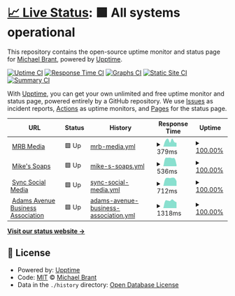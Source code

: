 # [📈 Live Status](https://monitoring.mrbmedia.org): <!--live status--> **🟩 All systems operational**

This repository contains the open-source uptime monitor and status page for [Michael Brant](http://michaelbrant.com), powered by [Upptime](https://github.com/upptime/upptime).

[![Uptime CI](https://github.com/mrbrant89/mrb-monitoring/workflows/Uptime%20CI/badge.svg)](https://github.com/mrbrant89/mrb-monitoring/actions?query=workflow%3A%22Uptime+CI%22)
[![Response Time CI](https://github.com/mrbrant89/mrb-monitoring/workflows/Response%20Time%20CI/badge.svg)](https://github.com/mrbrant89/mrb-monitoring/actions?query=workflow%3A%22Response+Time+CI%22)
[![Graphs CI](https://github.com/mrbrant89/mrb-monitoring/workflows/Graphs%20CI/badge.svg)](https://github.com/mrbrant89/mrb-monitoring/actions?query=workflow%3A%22Graphs+CI%22)
[![Static Site CI](https://github.com/mrbrant89/mrb-monitoring/workflows/Static%20Site%20CI/badge.svg)](https://github.com/mrbrant89/mrb-monitoring/actions?query=workflow%3A%22Static+Site+CI%22)
[![Summary CI](https://github.com/mrbrant89/mrb-monitoring/workflows/Summary%20CI/badge.svg)](https://github.com/mrbrant89/mrb-monitoring/actions?query=workflow%3A%22Summary+CI%22)

With [Upptime](https://upptime.js.org), you can get your own unlimited and free uptime monitor and status page, powered entirely by a GitHub repository. We use [Issues](https://github.com/mrbrant89/mrb-monitoring/issues) as incident reports, [Actions](https://github.com/mrbrant89/mrb-monitoring/actions) as uptime monitors, and [Pages](https://monitoring.mrbmedia.org) for the status page.

<!--start: status pages-->
<!-- This summary is generated by Upptime (https://github.com/upptime/upptime) -->
<!-- Do not edit this manually, your changes will be overwritten -->
<!-- prettier-ignore -->
| URL | Status | History | Response Time | Uptime |
| --- | ------ | ------- | ------------- | ------ |
| <img alt="" src="https://icons.duckduckgo.com/ip3/mrbmedia.org.ico" height="13"> [MRB Media](https://mrbmedia.org) | 🟩 Up | [mrb-media.yml](https://github.com/mrbrant89/mrb-monitoring/commits/HEAD/history/mrb-media.yml) | <details><summary><img alt="Response time graph" src="./graphs/mrb-media/response-time-week.png" height="20"> 379ms</summary><br><a href="https://monitoring.mrbmedia.org/history/mrb-media"><img alt="Response time 379" src="https://img.shields.io/endpoint?url=https%3A%2F%2Fraw.githubusercontent.com%2Fmrbrant89%2Fmrb-monitoring%2FHEAD%2Fapi%2Fmrb-media%2Fresponse-time.json"></a><br><a href="https://monitoring.mrbmedia.org/history/mrb-media"><img alt="24-hour response time 379" src="https://img.shields.io/endpoint?url=https%3A%2F%2Fraw.githubusercontent.com%2Fmrbrant89%2Fmrb-monitoring%2FHEAD%2Fapi%2Fmrb-media%2Fresponse-time-day.json"></a><br><a href="https://monitoring.mrbmedia.org/history/mrb-media"><img alt="7-day response time 379" src="https://img.shields.io/endpoint?url=https%3A%2F%2Fraw.githubusercontent.com%2Fmrbrant89%2Fmrb-monitoring%2FHEAD%2Fapi%2Fmrb-media%2Fresponse-time-week.json"></a><br><a href="https://monitoring.mrbmedia.org/history/mrb-media"><img alt="30-day response time 379" src="https://img.shields.io/endpoint?url=https%3A%2F%2Fraw.githubusercontent.com%2Fmrbrant89%2Fmrb-monitoring%2FHEAD%2Fapi%2Fmrb-media%2Fresponse-time-month.json"></a><br><a href="https://monitoring.mrbmedia.org/history/mrb-media"><img alt="1-year response time 379" src="https://img.shields.io/endpoint?url=https%3A%2F%2Fraw.githubusercontent.com%2Fmrbrant89%2Fmrb-monitoring%2FHEAD%2Fapi%2Fmrb-media%2Fresponse-time-year.json"></a></details> | <details><summary><a href="https://monitoring.mrbmedia.org/history/mrb-media">100.00%</a></summary><a href="https://monitoring.mrbmedia.org/history/mrb-media"><img alt="All-time uptime 100.00%" src="https://img.shields.io/endpoint?url=https%3A%2F%2Fraw.githubusercontent.com%2Fmrbrant89%2Fmrb-monitoring%2FHEAD%2Fapi%2Fmrb-media%2Fuptime.json"></a><br><a href="https://monitoring.mrbmedia.org/history/mrb-media"><img alt="24-hour uptime 100.00%" src="https://img.shields.io/endpoint?url=https%3A%2F%2Fraw.githubusercontent.com%2Fmrbrant89%2Fmrb-monitoring%2FHEAD%2Fapi%2Fmrb-media%2Fuptime-day.json"></a><br><a href="https://monitoring.mrbmedia.org/history/mrb-media"><img alt="7-day uptime 100.00%" src="https://img.shields.io/endpoint?url=https%3A%2F%2Fraw.githubusercontent.com%2Fmrbrant89%2Fmrb-monitoring%2FHEAD%2Fapi%2Fmrb-media%2Fuptime-week.json"></a><br><a href="https://monitoring.mrbmedia.org/history/mrb-media"><img alt="30-day uptime 100.00%" src="https://img.shields.io/endpoint?url=https%3A%2F%2Fraw.githubusercontent.com%2Fmrbrant89%2Fmrb-monitoring%2FHEAD%2Fapi%2Fmrb-media%2Fuptime-month.json"></a><br><a href="https://monitoring.mrbmedia.org/history/mrb-media"><img alt="1-year uptime 100.00%" src="https://img.shields.io/endpoint?url=https%3A%2F%2Fraw.githubusercontent.com%2Fmrbrant89%2Fmrb-monitoring%2FHEAD%2Fapi%2Fmrb-media%2Fuptime-year.json"></a></details>
| <img alt="" src="https://icons.duckduckgo.com/ip3/mikessoaps.com.ico" height="13"> [Mike's Soaps](https://mikessoaps.com) | 🟩 Up | [mike-s-soaps.yml](https://github.com/mrbrant89/mrb-monitoring/commits/HEAD/history/mike-s-soaps.yml) | <details><summary><img alt="Response time graph" src="./graphs/mike-s-soaps/response-time-week.png" height="20"> 536ms</summary><br><a href="https://monitoring.mrbmedia.org/history/mike-s-soaps"><img alt="Response time 536" src="https://img.shields.io/endpoint?url=https%3A%2F%2Fraw.githubusercontent.com%2Fmrbrant89%2Fmrb-monitoring%2FHEAD%2Fapi%2Fmike-s-soaps%2Fresponse-time.json"></a><br><a href="https://monitoring.mrbmedia.org/history/mike-s-soaps"><img alt="24-hour response time 536" src="https://img.shields.io/endpoint?url=https%3A%2F%2Fraw.githubusercontent.com%2Fmrbrant89%2Fmrb-monitoring%2FHEAD%2Fapi%2Fmike-s-soaps%2Fresponse-time-day.json"></a><br><a href="https://monitoring.mrbmedia.org/history/mike-s-soaps"><img alt="7-day response time 536" src="https://img.shields.io/endpoint?url=https%3A%2F%2Fraw.githubusercontent.com%2Fmrbrant89%2Fmrb-monitoring%2FHEAD%2Fapi%2Fmike-s-soaps%2Fresponse-time-week.json"></a><br><a href="https://monitoring.mrbmedia.org/history/mike-s-soaps"><img alt="30-day response time 536" src="https://img.shields.io/endpoint?url=https%3A%2F%2Fraw.githubusercontent.com%2Fmrbrant89%2Fmrb-monitoring%2FHEAD%2Fapi%2Fmike-s-soaps%2Fresponse-time-month.json"></a><br><a href="https://monitoring.mrbmedia.org/history/mike-s-soaps"><img alt="1-year response time 536" src="https://img.shields.io/endpoint?url=https%3A%2F%2Fraw.githubusercontent.com%2Fmrbrant89%2Fmrb-monitoring%2FHEAD%2Fapi%2Fmike-s-soaps%2Fresponse-time-year.json"></a></details> | <details><summary><a href="https://monitoring.mrbmedia.org/history/mike-s-soaps">100.00%</a></summary><a href="https://monitoring.mrbmedia.org/history/mike-s-soaps"><img alt="All-time uptime 100.00%" src="https://img.shields.io/endpoint?url=https%3A%2F%2Fraw.githubusercontent.com%2Fmrbrant89%2Fmrb-monitoring%2FHEAD%2Fapi%2Fmike-s-soaps%2Fuptime.json"></a><br><a href="https://monitoring.mrbmedia.org/history/mike-s-soaps"><img alt="24-hour uptime 100.00%" src="https://img.shields.io/endpoint?url=https%3A%2F%2Fraw.githubusercontent.com%2Fmrbrant89%2Fmrb-monitoring%2FHEAD%2Fapi%2Fmike-s-soaps%2Fuptime-day.json"></a><br><a href="https://monitoring.mrbmedia.org/history/mike-s-soaps"><img alt="7-day uptime 100.00%" src="https://img.shields.io/endpoint?url=https%3A%2F%2Fraw.githubusercontent.com%2Fmrbrant89%2Fmrb-monitoring%2FHEAD%2Fapi%2Fmike-s-soaps%2Fuptime-week.json"></a><br><a href="https://monitoring.mrbmedia.org/history/mike-s-soaps"><img alt="30-day uptime 100.00%" src="https://img.shields.io/endpoint?url=https%3A%2F%2Fraw.githubusercontent.com%2Fmrbrant89%2Fmrb-monitoring%2FHEAD%2Fapi%2Fmike-s-soaps%2Fuptime-month.json"></a><br><a href="https://monitoring.mrbmedia.org/history/mike-s-soaps"><img alt="1-year uptime 100.00%" src="https://img.shields.io/endpoint?url=https%3A%2F%2Fraw.githubusercontent.com%2Fmrbrant89%2Fmrb-monitoring%2FHEAD%2Fapi%2Fmike-s-soaps%2Fuptime-year.json"></a></details>
| <img alt="" src="https://icons.duckduckgo.com/ip3/syncsocialmedia.com.ico" height="13"> [Sync Social Media](https://syncsocialmedia.com) | 🟩 Up | [sync-social-media.yml](https://github.com/mrbrant89/mrb-monitoring/commits/HEAD/history/sync-social-media.yml) | <details><summary><img alt="Response time graph" src="./graphs/sync-social-media/response-time-week.png" height="20"> 712ms</summary><br><a href="https://monitoring.mrbmedia.org/history/sync-social-media"><img alt="Response time 712" src="https://img.shields.io/endpoint?url=https%3A%2F%2Fraw.githubusercontent.com%2Fmrbrant89%2Fmrb-monitoring%2FHEAD%2Fapi%2Fsync-social-media%2Fresponse-time.json"></a><br><a href="https://monitoring.mrbmedia.org/history/sync-social-media"><img alt="24-hour response time 712" src="https://img.shields.io/endpoint?url=https%3A%2F%2Fraw.githubusercontent.com%2Fmrbrant89%2Fmrb-monitoring%2FHEAD%2Fapi%2Fsync-social-media%2Fresponse-time-day.json"></a><br><a href="https://monitoring.mrbmedia.org/history/sync-social-media"><img alt="7-day response time 712" src="https://img.shields.io/endpoint?url=https%3A%2F%2Fraw.githubusercontent.com%2Fmrbrant89%2Fmrb-monitoring%2FHEAD%2Fapi%2Fsync-social-media%2Fresponse-time-week.json"></a><br><a href="https://monitoring.mrbmedia.org/history/sync-social-media"><img alt="30-day response time 712" src="https://img.shields.io/endpoint?url=https%3A%2F%2Fraw.githubusercontent.com%2Fmrbrant89%2Fmrb-monitoring%2FHEAD%2Fapi%2Fsync-social-media%2Fresponse-time-month.json"></a><br><a href="https://monitoring.mrbmedia.org/history/sync-social-media"><img alt="1-year response time 712" src="https://img.shields.io/endpoint?url=https%3A%2F%2Fraw.githubusercontent.com%2Fmrbrant89%2Fmrb-monitoring%2FHEAD%2Fapi%2Fsync-social-media%2Fresponse-time-year.json"></a></details> | <details><summary><a href="https://monitoring.mrbmedia.org/history/sync-social-media">100.00%</a></summary><a href="https://monitoring.mrbmedia.org/history/sync-social-media"><img alt="All-time uptime 100.00%" src="https://img.shields.io/endpoint?url=https%3A%2F%2Fraw.githubusercontent.com%2Fmrbrant89%2Fmrb-monitoring%2FHEAD%2Fapi%2Fsync-social-media%2Fuptime.json"></a><br><a href="https://monitoring.mrbmedia.org/history/sync-social-media"><img alt="24-hour uptime 100.00%" src="https://img.shields.io/endpoint?url=https%3A%2F%2Fraw.githubusercontent.com%2Fmrbrant89%2Fmrb-monitoring%2FHEAD%2Fapi%2Fsync-social-media%2Fuptime-day.json"></a><br><a href="https://monitoring.mrbmedia.org/history/sync-social-media"><img alt="7-day uptime 100.00%" src="https://img.shields.io/endpoint?url=https%3A%2F%2Fraw.githubusercontent.com%2Fmrbrant89%2Fmrb-monitoring%2FHEAD%2Fapi%2Fsync-social-media%2Fuptime-week.json"></a><br><a href="https://monitoring.mrbmedia.org/history/sync-social-media"><img alt="30-day uptime 100.00%" src="https://img.shields.io/endpoint?url=https%3A%2F%2Fraw.githubusercontent.com%2Fmrbrant89%2Fmrb-monitoring%2FHEAD%2Fapi%2Fsync-social-media%2Fuptime-month.json"></a><br><a href="https://monitoring.mrbmedia.org/history/sync-social-media"><img alt="1-year uptime 100.00%" src="https://img.shields.io/endpoint?url=https%3A%2F%2Fraw.githubusercontent.com%2Fmrbrant89%2Fmrb-monitoring%2FHEAD%2Fapi%2Fsync-social-media%2Fuptime-year.json"></a></details>
| <img alt="" src="https://icons.duckduckgo.com/ip3/www.adamsavenuebusiness.com.ico" height="13"> [Adams Avenue Business Association](https://www.adamsavenuebusiness.com/) | 🟩 Up | [adams-avenue-business-association.yml](https://github.com/mrbrant89/mrb-monitoring/commits/HEAD/history/adams-avenue-business-association.yml) | <details><summary><img alt="Response time graph" src="./graphs/adams-avenue-business-association/response-time-week.png" height="20"> 1318ms</summary><br><a href="https://monitoring.mrbmedia.org/history/adams-avenue-business-association"><img alt="Response time 1318" src="https://img.shields.io/endpoint?url=https%3A%2F%2Fraw.githubusercontent.com%2Fmrbrant89%2Fmrb-monitoring%2FHEAD%2Fapi%2Fadams-avenue-business-association%2Fresponse-time.json"></a><br><a href="https://monitoring.mrbmedia.org/history/adams-avenue-business-association"><img alt="24-hour response time 1318" src="https://img.shields.io/endpoint?url=https%3A%2F%2Fraw.githubusercontent.com%2Fmrbrant89%2Fmrb-monitoring%2FHEAD%2Fapi%2Fadams-avenue-business-association%2Fresponse-time-day.json"></a><br><a href="https://monitoring.mrbmedia.org/history/adams-avenue-business-association"><img alt="7-day response time 1318" src="https://img.shields.io/endpoint?url=https%3A%2F%2Fraw.githubusercontent.com%2Fmrbrant89%2Fmrb-monitoring%2FHEAD%2Fapi%2Fadams-avenue-business-association%2Fresponse-time-week.json"></a><br><a href="https://monitoring.mrbmedia.org/history/adams-avenue-business-association"><img alt="30-day response time 1318" src="https://img.shields.io/endpoint?url=https%3A%2F%2Fraw.githubusercontent.com%2Fmrbrant89%2Fmrb-monitoring%2FHEAD%2Fapi%2Fadams-avenue-business-association%2Fresponse-time-month.json"></a><br><a href="https://monitoring.mrbmedia.org/history/adams-avenue-business-association"><img alt="1-year response time 1318" src="https://img.shields.io/endpoint?url=https%3A%2F%2Fraw.githubusercontent.com%2Fmrbrant89%2Fmrb-monitoring%2FHEAD%2Fapi%2Fadams-avenue-business-association%2Fresponse-time-year.json"></a></details> | <details><summary><a href="https://monitoring.mrbmedia.org/history/adams-avenue-business-association">100.00%</a></summary><a href="https://monitoring.mrbmedia.org/history/adams-avenue-business-association"><img alt="All-time uptime 100.00%" src="https://img.shields.io/endpoint?url=https%3A%2F%2Fraw.githubusercontent.com%2Fmrbrant89%2Fmrb-monitoring%2FHEAD%2Fapi%2Fadams-avenue-business-association%2Fuptime.json"></a><br><a href="https://monitoring.mrbmedia.org/history/adams-avenue-business-association"><img alt="24-hour uptime 100.00%" src="https://img.shields.io/endpoint?url=https%3A%2F%2Fraw.githubusercontent.com%2Fmrbrant89%2Fmrb-monitoring%2FHEAD%2Fapi%2Fadams-avenue-business-association%2Fuptime-day.json"></a><br><a href="https://monitoring.mrbmedia.org/history/adams-avenue-business-association"><img alt="7-day uptime 100.00%" src="https://img.shields.io/endpoint?url=https%3A%2F%2Fraw.githubusercontent.com%2Fmrbrant89%2Fmrb-monitoring%2FHEAD%2Fapi%2Fadams-avenue-business-association%2Fuptime-week.json"></a><br><a href="https://monitoring.mrbmedia.org/history/adams-avenue-business-association"><img alt="30-day uptime 100.00%" src="https://img.shields.io/endpoint?url=https%3A%2F%2Fraw.githubusercontent.com%2Fmrbrant89%2Fmrb-monitoring%2FHEAD%2Fapi%2Fadams-avenue-business-association%2Fuptime-month.json"></a><br><a href="https://monitoring.mrbmedia.org/history/adams-avenue-business-association"><img alt="1-year uptime 100.00%" src="https://img.shields.io/endpoint?url=https%3A%2F%2Fraw.githubusercontent.com%2Fmrbrant89%2Fmrb-monitoring%2FHEAD%2Fapi%2Fadams-avenue-business-association%2Fuptime-year.json"></a></details>

<!--end: status pages-->

[**Visit our status website →**](https://monitoring.mrbmedia.org)

## 📄 License

- Powered by: [Upptime](https://github.com/upptime/upptime)
- Code: [MIT](./LICENSE) © [Michael Brant](http://michaelbrant.com)
- Data in the `./history` directory: [Open Database License](https://opendatacommons.org/licenses/odbl/1-0/)
